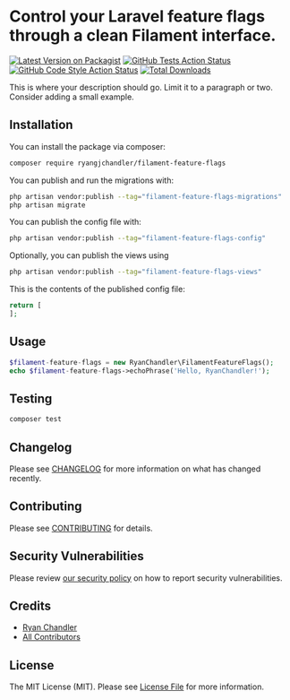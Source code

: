 # Control your Laravel feature flags through a clean Filament interface.

[![Latest Version on Packagist](https://img.shields.io/packagist/v/ryangjchandler/filament-feature-flags.svg?style=flat-square)](https://packagist.org/packages/ryangjchandler/filament-feature-flags)
[![GitHub Tests Action Status](https://img.shields.io/github/workflow/status/ryangjchandler/filament-feature-flags/run-tests?label=tests)](https://github.com/ryangjchandler/filament-feature-flags/actions?query=workflow%3Arun-tests+branch%3Amain)
[![GitHub Code Style Action Status](https://img.shields.io/github/workflow/status/ryangjchandler/filament-feature-flags/Check%20&%20fix%20styling?label=code%20style)](https://github.com/ryangjchandler/filament-feature-flags/actions?query=workflow%3A"Check+%26+fix+styling"+branch%3Amain)
[![Total Downloads](https://img.shields.io/packagist/dt/ryangjchandler/filament-feature-flags.svg?style=flat-square)](https://packagist.org/packages/ryangjchandler/filament-feature-flags)

This is where your description should go. Limit it to a paragraph or two. Consider adding a small example.

## Installation

You can install the package via composer:

```bash
composer require ryangjchandler/filament-feature-flags
```

You can publish and run the migrations with:

```bash
php artisan vendor:publish --tag="filament-feature-flags-migrations"
php artisan migrate
```

You can publish the config file with:

```bash
php artisan vendor:publish --tag="filament-feature-flags-config"
```

Optionally, you can publish the views using

```bash
php artisan vendor:publish --tag="filament-feature-flags-views"
```

This is the contents of the published config file:

```php
return [
];
```

## Usage

```php
$filament-feature-flags = new RyanChandler\FilamentFeatureFlags();
echo $filament-feature-flags->echoPhrase('Hello, RyanChandler!');
```

## Testing

```bash
composer test
```

## Changelog

Please see [CHANGELOG](CHANGELOG.md) for more information on what has changed recently.

## Contributing

Please see [CONTRIBUTING](.github/CONTRIBUTING.md) for details.

## Security Vulnerabilities

Please review [our security policy](../../security/policy) on how to report security vulnerabilities.

## Credits

- [Ryan Chandler](https://github.com/ryangjchandler)
- [All Contributors](../../contributors)

## License

The MIT License (MIT). Please see [License File](LICENSE.md) for more information.
